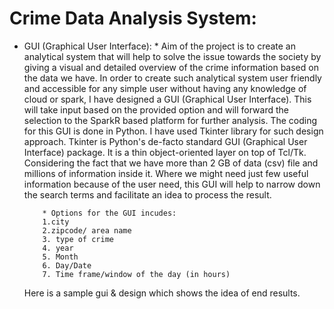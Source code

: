 # Crime Data Analysis System:

* GUI (Graphical User Interface):
      * Aim of the project is to create an analytical system that will help to solve the issue towards the society by giving a visual and detailed overview of the crime information based on the data we have. 
In order to create such analytical system user friendly and accessible for any simple user without having any knowledge of cloud or spark, I have designed a GUI (Graphical User Interface). This will take input based on the provided option and will forward the selection to the SparkR based platform for further analysis.
The coding for this GUI is done in Python. I have used Tkinter library for such design approach. Tkinter is Python's de-facto standard GUI (Graphical User Interface) package. It is a thin object-oriented layer on top of Tcl/Tk.
Considering the fact that we have more than 2 GB of data (csv) file and millions of information inside it. Where we might need just few useful information because of the user need, this GUI will help to narrow down the search terms and facilitate an idea to process the result.

          * Options for the GUI incudes:
          1.city
          2.zipcode/ area name
          3. type of crime
          4. year
          5. Month
          6. Day/Date
          7. Time frame/window of the day (in hours)
     Here is a sample gui & design which shows the idea of end results.



